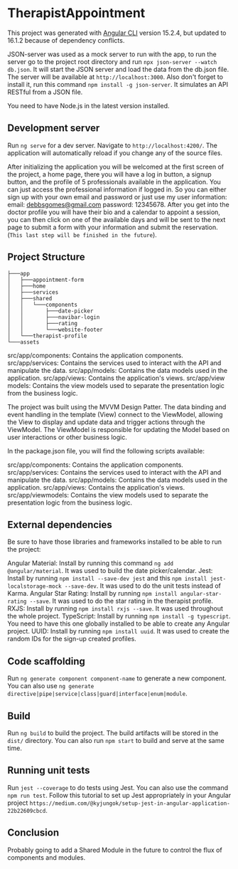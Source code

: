 # TherapistAppointment

This project was generated with [Angular CLI](https://github.com/angular/angular-cli) version 15.2.4, but updated to 16.1.2 because of dependency conflicts. 

JSON-server was used as a mock server to run with the app, to run the server go to the project root directory and run `npx json-server --watch db.json`. It will start the JSON server and load the data from the db.json file. The server will be available at `http://localhost:3000`. Also don't forget to install it, run this command `npm install -g json-server`. It simulates an API RESTful from a JSON file.

You need to have Node.js in the latest version installed.

## Development server

Run `ng serve` for a dev server. Navigate to `http://localhost:4200/`. The application will automatically reload if you change any of the source files.

After initializing the application you will be welcomed at the first screen of the project, a home page, there you will have a log in button, a signup button, and the profile of 5 professionals available in the application. You can just access the professional information if logged in. So you can either sign up with your own email and password or just use my user information: email: debbsgomes@gmail.com password: 12345678.
After you get into the doctor profile you will have their bio and a calendar to appoint a session, you can then click on one of the available days and will be sent to the next page to submit a form with your information and submit the reservation. (`This last step will be finished in the future`).

## Project Structure

```
├───app
│   ├───appointment-form
│   ├───home
│   ├───services
│   ├───shared
│   │   └───components
│   │       ├───date-picker
│   │       ├───navibar-login
│   │       ├───rating
│   │       └───website-footer
│   └───therapist-profile
└───assets
```


src/app/components: Contains the application components.
src/app/services: Contains the services used to interact with the API and manipulate the data.
src/app/models: Contains the data models used in the application.
src/app/views: Contains the application's views.
src/app/view models: Contains the view models used to separate the presentation logic from the business logic.

The project was built using the MVVM Design Patter. The data binding and event handling in the template (View) connect to the ViewModel, allowing the View to display and update data and trigger actions through the ViewModel. The ViewModel is responsible for updating the Model based on user interactions or other business logic.

In the package.json file, you will find the following scripts available:

src/app/components: Contains the application components.
src/app/services: Contains the services used to interact with the API and manipulate the data.
src/app/models: Contains the data models used in the application.
src/app/views: Contains the application's views.
src/app/viewmodels: Contains the view models used to separate the presentation logic from the business logic.

## External dependencies

Be sure to have those libraries and frameworks installed to be able to run the project: 

Angular Material: Install by running this command `ng add @angular/material`. It was used to build the date picker/calendar.
Jest: Install by running `npm install --save-dev jest` and this `npm install jest-localstorage-mock --save-dev`. It was used to do the unit tests instead of Karma.
Angular Star Rating: Install by running `npm install angular-star-rating --save`. It was used to do the star rating in the therapist profile.
RXJS: Install by running `npm install rxjs --save`. It was used throughout the whole project.
TypeScript: Install by running `npm install -g typescript`. You need to have this one globally installed to be able to create any Angular project.
UUID: Install by running `npm install uuid`. It was used to create the random IDs for the sign-up created profiles.

## Code scaffolding

Run `ng generate component component-name` to generate a new component. You can also use `ng generate directive|pipe|service|class|guard|interface|enum|module`.

## Build

Run `ng build` to build the project. The build artifacts will be stored in the `dist/` directory. You can also run `npm start` to build and serve at the same time.

## Running unit tests

Run `jest --coverage` to do tests using Jest. You can also use the command `npm run test`. Follow this tutorial to set up Jest appropriately in your Angular project `https://medium.com/@kyjungok/setup-jest-in-angular-application-22b22609cbcd`.

## Conclusion

Probably going to add a Shared Module in the future to control the flux of components and modules.


